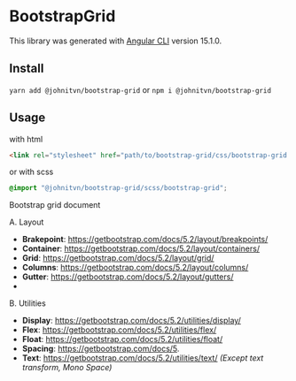 # BootstrapGrid

This library was generated with [Angular CLI](https://github.com/angular/angular-cli) version 15.1.0.

## Install

`yarn add @johnitvn/bootstrap-grid` or `npm i @johnitvn/bootstrap-grid`

## Usage

with html

```html
<link rel="stylesheet" href="path/to/bootstrap-grid/css/bootstrap-grid.css" />
```

or with scss

```scss
@import "@johnitvn/bootstrap-grid/scss/bootstrap-grid";
```

Bootstrap grid document

A. Layout

- **Brakepoint**: https://getbootstrap.com/docs/5.2/layout/breakpoints/
- **Container**: https://getbootstrap.com/docs/5.2/layout/containers/
- **Grid**: https://getbootstrap.com/docs/5.2/layout/grid/
- **Columns**: https://getbootstrap.com/docs/5.2/layout/columns/
- **Gutter**: https://getbootstrap.com/docs/5.2/layout/gutters/
-

B. Utilities

- **Display**: https://getbootstrap.com/docs/5.2/utilities/display/
- **Flex**: https://getbootstrap.com/docs/5.2/utilities/flex/
- **Float**: https://getbootstrap.com/docs/5.2/utilities/float/
- **Spacing**: https://getbootstrap.com/docs/5.
- **Text**: https://getbootstrap.com/docs/5.2/utilities/text/ _(Except text transform, Mono Space)_
